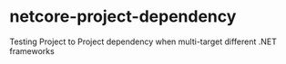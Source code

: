 # netcore-project-dependency
Testing Project to Project dependency when multi-target different .NET frameworks
